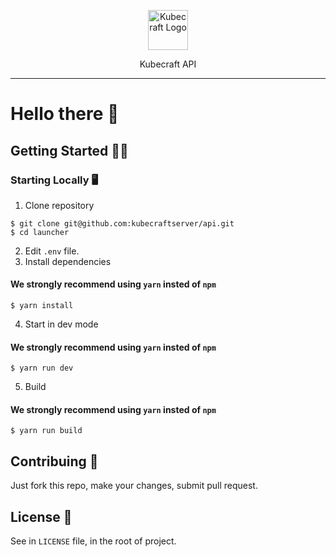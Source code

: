 <p align="center"><img src="https://avatars2.githubusercontent.com/u/64664482?s=200&v=4" alt="Kubecraft Logo" width="64px" height="64px" /></p>

<p align="center"> Kubecraft API </p>

---
# Hello there 👋

## Getting Started 👨‍💻
### Starting Locally 🖥
1. Clone repository
```shell
$ git clone git@github.com:kubecraftserver/api.git
$ cd launcher
```
2. Edit `.env` file.
3. Install dependencies
#### We strongly recommend using `yarn` insted of `npm`
```shell
$ yarn install
```
4. Start in dev mode
#### We strongly recommend using `yarn` insted of `npm`
```shell
$ yarn run dev
``` 
5. Build
#### We strongly recommend using `yarn` insted of `npm`
```shell
$ yarn run build
``` 
## Contribuing 🤝
Just fork this repo, make your changes, submit pull request.
## License 📑
See in `LICENSE` file, in the root of project.
